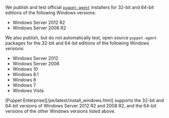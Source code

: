 We publish and test official [`puppet-agent`](/puppet/latest/reference/about_agent.html) installers for 32-bit and 64-bit editions of the following Windows versions:

-   Windows Server 2012 R2
-   Windows Server 2008 R2

We also publish, but do not automatically test, open source `puppet-agent` packages for the 32-bit and 64-bit editions of the following Windows versions:

-   Windows Server 2012
-   Windows Server 2008
-   Windows 10
-   Windows 8.1
-   Windows 8
-   Windows 7
-   Windows Vista

[Puppet Enterprise][/pe/latest/install_windows.html] supports the 32-bit and 64-bit versions of Windows Server 2012 R2 and 2008 R2, and the 64-bit versions of the other Windows versions listed above.

<!-- When updating these, check the current version of the PE system requirements and make sure they don't need a bump as well. -->
